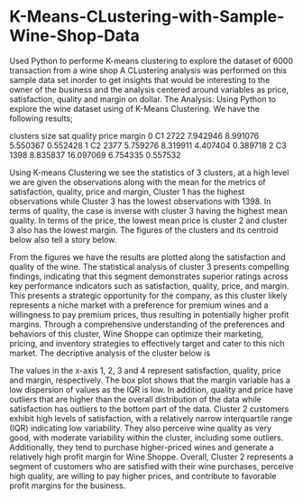 # K-Means-CLustering-with-Sample-Wine-Shop-Data
Used Python to performe K-means clustering to explore the dataset of 6000 transaction from a wine shop
A CLustering analysis was performed on this sample data set inorder to get insights that would be interesting to the owner of the business and the analysis centered around variables as price, satisfaction, quality and margin on dollar.
The Analysis:
Using Python to explore the wine dataset using of K-Means Clustering. We have the following results;

clusters  size       sat    quality     price    margin
0       C1  2722  7.942946   8.991076  5.550367  0.552428
1       C2  2377  5.759276   8.319911  4.407404  0.389718
2       C3  1398  8.835837  16.097069  6.754335  0.557532

Using K-means Clustering  we see the statistics of 3 clusters, at a high level we are given the observations along with the mean for the metrics of satisfaction, quality, price and margin, Cluster 1 has the highest observations  while Cluster 3 has the lowest observations with 1398. In terms of quality, the case is inverse with cluster 3 having the highest mean quality. In terms of the price, the lowest mean price is cluster 2 and cluster 3 also has the lowest margin. The figures of the clusters and its centroid below also tell a story below.
 					 
From the figures we have the results are plotted along the satisfaction and quality of the wine.
The statistical analysis of cluster 3 presents compelling findings, indicating that this segment demonstrates superior ratings across key performance indicators such as satisfaction, quality, price, and margin. This presents a strategic opportunity for the company, as this cluster likely represents a niche market with a preference for premium wines and a willingness to pay premium prices, thus resulting in potentially higher profit margins. Through a comprehensive understanding of the preferences and behaviors of this cluster, Wine Shoppe can optimize their marketing, pricing, and inventory strategies to effectively target and cater to this nich market.
The decriptive analysis of the cluster below is
 
The values in the x-axis 1, 2, 3 and 4 represent satisfaction, quality, price and margin, respectively.
The box plot shows that the margin variable has a low dispersion of values as the IQR is low. In addition, quality and price have outliers that are higher than the overall distribution of the data while satisfaction has outliers to the bottom part of the data.
Cluster 2 customers exhibit high levels of satisfaction, with a relatively narrow interquartile range (IQR) indicating low variability. They also perceive wine quality as very good, with moderate variability within the cluster, including some outliers. Additionally, they tend to purchase higher-priced wines and generate a relatively high profit margin for Wine Shoppe. Overall, Cluster 2 represents a segment of customers who are satisfied with their wine purchases, perceive high quality, are willing to pay higher prices, and contribute to favorable profit margins for the business.
